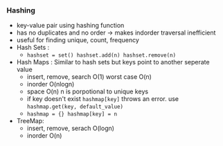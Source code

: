

### Hashing
- key-value pair using hashing function
- has no duplicates and no order -> makes indorder traversal inefficient
- useful for finding unique, count, frequency
- Hash Sets :
	- ``hashset = set() hashset.add(n) hashset.remove(n)``
- Hash Maps : Similar to  hash sets but keys point to another seperate value
	- insert, remove, search O(1)  worst case O(n)
	- inorder O(nlogn)
	- space O(n) n is porpotional to unique keys
	- if key doesn't exist ``hashmap[key]`` throws an error. use ``hashmap.get(key, default_value)``
	- ``hashmap = {} hashmap[key] = n``
- TreeMap:
	- insert, remove, serach O(logn)
	- inorder O(n)